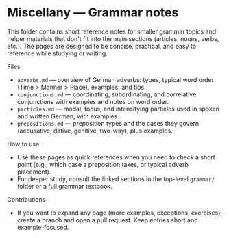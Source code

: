 # Miscellany — Grammar notes

This folder contains short reference notes for smaller grammar topics and helper materials that don't fit into the main sections (articles, nouns, verbs, etc.). The pages are designed to be concise, practical, and easy to reference while studying or writing.

Files

- `adverbs.md` — overview of German adverbs: types, typical word order (Time > Manner > Place), examples, and tips.
- `conjunctions.md` — coordinating, subordinating, and correlative conjunctions with examples and notes on word order.
- `particles.md` — modal, focus, and intensifying particles used in spoken and written German, with examples.
- `prepositions.md` — preposition types and the cases they govern (accusative, dative, genitive, two-way), plus examples.

How to use

- Use these pages as quick references when you need to check a short point (e.g., which case a preposition takes, or typical adverb placement).
- For deeper study, consult the linked sections in the top-level `grammar/` folder or a full grammar textbook.

Contributions

- If you want to expand any page (more examples, exceptions, exercises), create a branch and open a pull request. Keep entries short and example-focused.